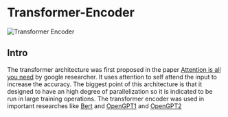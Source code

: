 # Transformer-Encoder
![Transformer Encoder](https://snag.gy/tyWdax.jpg)
## Intro
The transformer architecture was first proposed in the paper [Attention is all you need](https://arxiv.org/abs/1706.03762) by google researcher. It uses attention to self attend the input to increase the accuracy. The biggest point of this architecture is that it designed to have an high degree of parallelization so it is indicated to be run in large training operations. The transformer encoder was used in important researches like [Bert](https://arxiv.org/abs/1810.04805) and [OpenGPT1](https://s3-us-west-2.amazonaws.com/openai-assets/research-covers/language-unsupervised/language_understanding_paper.pdf) and [OpenGPT2](https://d4mucfpksywv.cloudfront.net/better-language-models/language-models.pdf)
